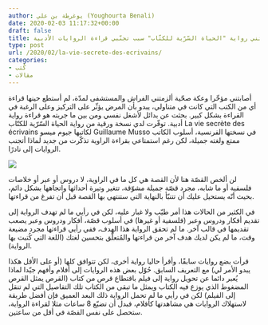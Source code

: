 ```yaml
---
author: يوغرطة بن علي (Youghourta Benali)
date: 2020-02-03 11:17:32+00:00
draft: false
title: كيف ذكّرتني رواية "الحياة السّرّية للكتّاب" سبب تجنّبي قراءة الروايات الأدبية
type: post
url: /2020/02/la-vie-secrete-des-ecrivains/
categories:
- كُتب
- مقالات
---
```


أصابتني مؤخّرا وعكة صحّية ألزمتني الفراش والمستشفى لمدّة، لم أستطع حينها قراءة أي من الكتب التي كانت في متناولي، يبدو بأن المرض يؤثّر على التركيز وعلى الرغبة في القراءة بشكل كبير. بحثت عن بدائل لأشغل نفسي ومن بين ما جربته هو قراءة رواية أدبية. توفّرت لدي نسخة ورقية من رواية الحياة السّرّية للكتّاب La vie secrète des écrivains لكاتبها جيوم ميسو Guillaume Musso في نسختها الفرنسية، أسلوب الكاتب ممتع ولغته جميلة، لكن رغم استمتاعي بقراءة الراوية تذكّرت من جديد لماذا أتجنب الروايات إلى نادرًا.




[![](https://www.it-scoop.com/wp-content/uploads/2020/02/La-vie-secrète-des-écrivains.jpg)
](https://www.it-scoop.com/2020/02/la-vie-secrete-des-ecrivains/la-vie-secrete-des-ecrivains-2/)




لن ألخص القصّة هنا لأن القصة هي كل ما في الراوية، لا دروس أو عبر أو خلاصات فلسفية أو ما شابه، مجرد قصّة جميلة مشوّقة، تتغير وتيرة أحداثها واتجاهها بشكل دائم، بحيث أنّه يستحيل عليك أن تتنبّأ بالنهاية التي ستنتهي بها القصة قبل أن تفرغ من قراءتها.




في الكثير من الحالات هذا أمر طيّب ولا غبار عليه، لكن في رأيي ما لم تهدف الرواية إلى تقديم أفكار ودروس وعبر (فلسفية أو غيرها) في أسلوب قصّة، أفكار ودروس وعبر يصعب تقديمها في قالب آخر. ما لم تحقق الرواية هذا الهدف، ففي رأيي قراءتها مجرد مضيعة وقت، ما لم يكن لديك هدف آخر من قراءتها والمُتعلّق بتحسين لغتك (اللغة التي كُتبت بها الرواية).




قرأت بضع روايات سابقًا، وأقرأ حاليا رواية أخرى، لكن تتوافق كلها (أو على الأقل هكذا يبدو الأمر لي) مع التعريف السابق. حُوّل بعض هذه الروايات إلى أفلام وأفهم جيّدا لماذا يُعبر دائما عن تحويل رواية إلى فيلم باقتطاع قرص من كتاب (القرص يمثل القرص المضغوط الذي يوزع فيه الكتاب ويمثل ما تبقى من الكتاب تلك التفاصيل التي لم تنقل إلى الفيلم) لكن في رأيي ما لم تحمل الرواية ذلك البعد العميق فإن أفضل طريقة لاستهلاك الروايات هي مشاهدتها كأفلام، فبدل أن تضيّع 8 ساعات مثلا لقراءة الرواية، ستحصل على نفس القصّة في أقل من ساعتين.
